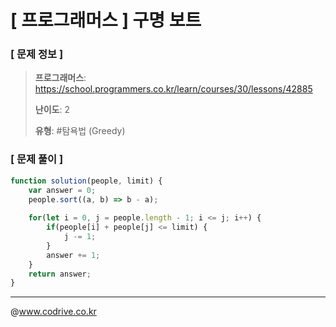 # [ 프로그래머스 ] 구명 보트

### [ 문제 정보 ]
> **프로그래머스**: https://school.programmers.co.kr/learn/courses/30/lessons/42885
> 
> **난이도**: 2
>
> **유형**: #탐욕법 (Greedy)


### [ 문제 풀이 ]
```JavaScript
function solution(people, limit) {
    var answer = 0;
    people.sort((a, b) => b - a);
    
    for(let i = 0, j = people.length - 1; i <= j; i++) {
        if(people[i] + people[j] <= limit) {
            j -= 1;
        }
        answer += 1;
    }
    return answer;
}
```


---
@www.codrive.co.kr